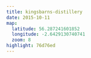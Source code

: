 ```yaml
---
title: kingsbarns-distillery
date: 2015-10-11
map:
  latitude: 56.287241601852
  longitude: -2.6429130740741
  zoom: 8
highlight: 76d76ed
---
```

